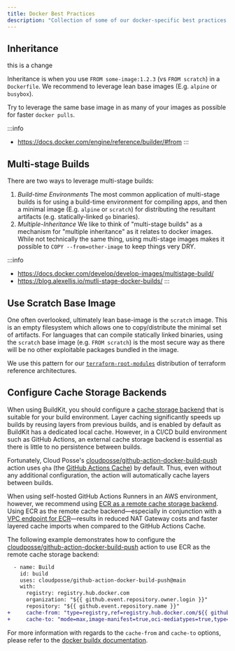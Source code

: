 ```yaml
---
title: Docker Best Practices
description: "Collection of some of our docker-specific best practices."
---
```


## Inheritance

this is a change

Inheritance is when you use `FROM some-image:1.2.3` (vs `FROM scratch`) in a `Dockerfile`. We recommend to leverage lean base images (E.g. `alpine` or `busybox`).

Try to leverage the same base image in as many of your images as possible for faster `docker pulls`.

:::info
- <https://docs.docker.com/engine/reference/builder/#from>
:::

## Multi-stage Builds

There are two ways to leverage multi-stage builds:

1. *Build-time Environments* The most common application of multi-stage builds is for using a build-time environment for compiling apps, and then a minimal image (E.g. `alpine` or `scratch`) for distributing the resultant artifacts (e.g. statically-linked `go` binaries).
2. *Multiple-Inheritance* We like to think of "multi-stage builds" as a mechanism for "multiple inheritance" as it relates to docker images. While not technically the same thing, using multi-stage images makes it possible to `COPY --from=other-image` to keep things very DRY.

:::info
- <https://docs.docker.com/develop/develop-images/multistage-build/>
- <https://blog.alexellis.io/mutli-stage-docker-builds/>
:::

## Use Scratch Base Image

One often overlooked, ultimately lean base-image is the `scratch` image. This is an empty filesystem which allows one to copy/distribute the minimal set of artifacts. For languages that can compile statically linked binaries, using the `scratch` base image (e.g. `FROM scratch`) is the most secure way as there will be no other exploitable packages bundled in the image.

We use this pattern for our [`terraform-root-modules`](https://github.com/cloudposse/terraform-root-modules) distribution of terraform reference architectures.

## Configure Cache Storage Backends

When using BuildKit, you should configure a [cache storage backend](https://docs.docker.com/build/cache/backends/) that is suitable for your build environment. Layer caching significantly speeds up builds by reusing layers from previous builds, and is enabled by default as BuildKit has a dedicated local cache. However, in a CI/CD build environment such as GitHub Actions, an external cache storage backend is essential as there is little to no persistence between builds.

Fortunately, Cloud Posse's [cloudposse/github-action-docker-build-push](https://github.com/cloudposse/github-action-docker-build-push) action uses `gha` (the [GitHub Actions Cache](https://docs.github.com/en/rest/actions/cache)) by default. Thus, even without any additional configuration, the action will automatically cache layers between builds.

When using self-hosted GitHub Actions Runners in an AWS environment, however, we recommend using [ECR as a remote cache storage backend](https://aws.amazon.com/blogs/containers/announcing-remote-cache-support-in-amazon-ecr-for-buildkit-clients/). Using ECR as the remote cache backend—especially in conjunction with a [VPC endpoint for ECR](https://docs.aws.amazon.com/AmazonECR/latest/userguide/vpc-endpoints.html)—results in reduced NAT Gateway costs and faster layered cache imports when compared to the GitHub Actions Cache.

The following example demonstrates how to configure the [cloudposse/github-action-docker-build-push](https://github.com/cloudposse/github-action-docker-build-push) action to use ECR as the remote cache storage backend:

  ```diff
    - name: Build
      id: build
      uses: cloudposse/github-action-docker-build-push@main
      with:
        registry: registry.hub.docker.com
        organization: "${{ github.event.repository.owner.login }}"
        repository: "${{ github.event.repository.name }}"
+     cache-from: "type=registry,ref=registry.hub.docker.com/${{ github.event.repository.owner.login }}/${{ github.event.repository.name }}:cache"
+     cache-to: "mode=max,image-manifest=true,oci-mediatypes=true,type=registry,ref=registry.hub.docker.com/${{ github.event.repository.owner.login }}/${{ github.event.repository.name }}:cache"
```

For more information with regards to the `cache-from` and `cache-to` options, please refer to the [docker buildx documentation](https://docs.docker.com/reference/cli/docker/buildx/build/#options).
